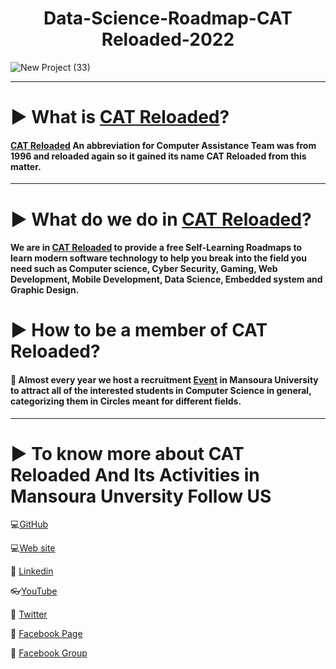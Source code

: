 
<h1 align="center">Data-Science-Roadmap-CAT Reloaded-2022</h1> 

![New Project (33)](https://user-images.githubusercontent.com/91850794/189073077-fd801055-2b4a-4ba8-beac-a9ba764ddf3b.png)

------------
# ▶ What is [CAT Reloaded](https://www.facebook.com/CATReloaded "CAT Reloaded")?

####  [CAT Reloaded](https://www.facebook.com/CATReloaded "CAT Reloaded") An abbreviation for **C**omputer **A**ssistance **T**eam was from **1996** and reloaded again so it gained its name **CAT Reloaded** from this matter.

------------

# ▶ What do we do in [CAT Reloaded](https://www.facebook.com/CATReloaded "CAT Reloaded")?

 ####   We are in [CAT Reloaded](https://www.facebook.com/CATReloaded/) to provide a free Self-Learning Roadmaps to learn modern software technology to help you break into the field you need such as **Computer science**, **Cyber Security**, **Gaming**, **Web Development**, **Mobile Development**, **Data Science**, **Embedded system** and **Graphic Design**.










# ▶ How to be a member of CAT Reloaded?

#### 📌 Almost every year we host a recruitment [Event](https://facebook.com/events/s/hello-world-60/608346587259566/) in Mansoura University to attract all of the interested students in Computer Science in general, categorizing them in Circles meant for different fields.

------------


#  ▶ To know more about CAT Reloaded And Its Activities in Mansoura Unversity **Follow US**

💻[GitHub](https://github.com/CATReloaded "Web site")

💻[Web site](http://catreloaded.org/ "Web site")

📱 [Linkedin](https://www.linkedin.com/company/cat-reloaded/ "Linkedin")

👓[YouTube](https://www.youtube.com/user/C4TReloaded "YouTube")

📱 [Twitter](https://twitter.com/CATReloaded "Twitter")

📱 [Facebook Page](https://www.facebook.com/pg/CATReloaded "Facebook Page")

📱 [Facebook Group](https://www.facebook.com/groups/catreloaded.team "Facebook Group")



